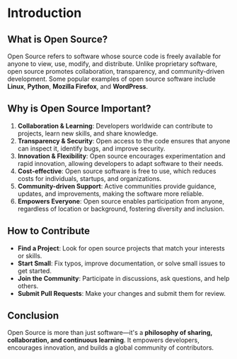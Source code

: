 # Introduction

## What is Open Source?

Open Source refers to software whose source code is freely available for anyone to view, use, modify, and distribute. Unlike proprietary software, open source promotes collaboration, transparency, and community-driven development. Some popular examples of open source software include **Linux**, **Python**, **Mozilla Firefox**, and **WordPress**.

## Why is Open Source Important?

1. **Collaboration & Learning**: Developers worldwide can contribute to projects, learn new skills, and share knowledge.  
2. **Transparency & Security**: Open access to the code ensures that anyone can inspect it, identify bugs, and improve security.  
3. **Innovation & Flexibility**: Open source encourages experimentation and rapid innovation, allowing developers to adapt software to their needs.  
4. **Cost-effective**: Open source software is free to use, which reduces costs for individuals, startups, and organizations.  
5. **Community-driven Support**: Active communities provide guidance, updates, and improvements, making the software more reliable.  
6. **Empowers Everyone**: Open source enables participation from anyone, regardless of location or background, fostering diversity and inclusion.  

## How to Contribute

- **Find a Project**: Look for open source projects that match your interests or skills.  
- **Start Small**: Fix typos, improve documentation, or solve small issues to get started.  
- **Join the Community**: Participate in discussions, ask questions, and help others.  
- **Submit Pull Requests**: Make your changes and submit them for review.  

## Conclusion

Open Source is more than just software—it's a **philosophy of sharing, collaboration, and continuous learning**. It empowers developers, encourages innovation, and builds a global community of contributors.
